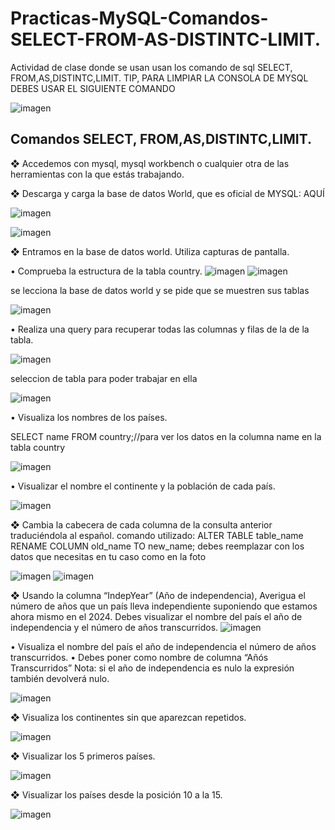 # Practicas-MySQL-Comandos-SELECT-FROM-AS-DISTINTC-LIMIT.
Actividad de clase donde se usan usan los comando de sql  SELECT, FROM,AS,DISTINTC,LIMIT.
TIP, PARA LIMPIAR LA CONSOLA DE MYSQL DEBES USAR EL SIGUIENTE COMANDO

![imagen](https://github.com/noscriptph/Practicas-MySQL-Comandos-SELECT-FROM-AS-DISTINTC-LIMIT./assets/103396791/4bc5dc52-bfef-46e4-a695-86e902dbd8aa)


## Comandos SELECT, FROM,AS,DISTINTC,LIMIT.
❖ Accedemos con mysql, mysql workbench o cualquier otra de las herramientas
con la que estás trabajando.


❖ Descarga y carga la base de datos World, que es oficial de MYSQL: AQUÍ

![imagen](https://github.com/noscriptph/Pr-cticas-MySQL-1.-Comandos-SELECT-FROM-AS-DISTINTC-LIMIT./assets/103396791/6d831bdf-8b44-42bf-8487-d9566aee54f5)

![imagen](https://github.com/noscriptph/Pr-cticas-MySQL-1.-Comandos-SELECT-FROM-AS-DISTINTC-LIMIT./assets/103396791/063136e8-1f56-4267-a210-2104bece9bb7)


❖ Entramos en la base de datos world. Utiliza capturas de pantalla.

• Comprueba la estructura de la tabla country.
![imagen](https://github.com/noscriptph/Practicas-MySQL-Comandos-SELECT-FROM-AS-DISTINTC-LIMIT./assets/103396791/0d9e91a7-9a7a-41bb-8cd5-4e9a1f9543b1)
![imagen](https://github.com/noscriptph/Practicas-MySQL-Comandos-SELECT-FROM-AS-DISTINTC-LIMIT./assets/103396791/e60f6bf2-37ee-4952-a091-e719a426440f)

se lecciona la base de datos world y se pide que se muestren sus tablas

![imagen](https://github.com/noscriptph/Practicas-MySQL-Comandos-SELECT-FROM-AS-DISTINTC-LIMIT./assets/103396791/c9eef60c-4260-4358-9559-b9dd8144fef4)


• Realiza una query para recuperar todas las columnas y filas de la de
la tabla.

![imagen](https://github.com/noscriptph/Practicas-MySQL-Comandos-SELECT-FROM-AS-DISTINTC-LIMIT./assets/103396791/4e395594-a54a-49be-a5ea-6d23f7af1574)



seleccion de tabla para poder trabajar en ella

![imagen](https://github.com/noscriptph/Practicas-MySQL-Comandos-SELECT-FROM-AS-DISTINTC-LIMIT./assets/103396791/a6904fee-cbc6-44d6-997d-ef61e26652ab)


• Visualiza los nombres de los países.

SELECT name FROM country;//para ver los datos en la columna name en la tabla country

![imagen](https://github.com/noscriptph/Practicas-MySQL-Comandos-SELECT-FROM-AS-DISTINTC-LIMIT./assets/103396791/da4357b1-64ef-4549-8f75-f28cc0a33b48)


• Visualizar el nombre el continente y la población de cada país.

![imagen](https://github.com/noscriptph/Practicas-MySQL-Comandos-SELECT-FROM-AS-DISTINTC-LIMIT./assets/103396791/d22ee61e-3540-4106-8699-183898196548)


❖ Cambia la cabecera de cada columna de la consulta anterior traduciéndola al
español.
comando utilizado: 
ALTER TABLE table_name RENAME COLUMN old_name TO new_name;
debes reemplazar con los datos que necesitas en tu caso como en la foto

![imagen](https://github.com/noscriptph/Practicas-MySQL-Comandos-SELECT-FROM-AS-DISTINTC-LIMIT./assets/103396791/ee98b9e2-f086-48f1-ae4b-e7fd6d3712e8)
![imagen](https://github.com/noscriptph/Practicas-MySQL-Comandos-SELECT-FROM-AS-DISTINTC-LIMIT./assets/103396791/4cae22d9-dafd-4e9e-8275-c2cb905a2129)


❖ Usando la columna “IndepYear” (Año de independencia), Averigua el número
de años que un país lleva independiente suponiendo que estamos ahora
mismo en el 2024. Debes visualizar el nombre del país el año de
independencia y el número de años transcurridos.
![imagen](https://github.com/noscriptph/Practicas-MySQL-Comandos-SELECT-FROM-AS-DISTINTC-LIMIT./assets/103396791/920f8c0a-1ace-436f-9f1a-e28fc0574e00)



• Visualiza el nombre del país el año de independencia el número de
años transcurridos.
• Debes poner como nombre de columna “Añós Transcurridos”
Nota: si el año de independencia es nulo la expresión también
devolverá nulo.

![imagen](https://github.com/noscriptph/Practicas-MySQL-Comandos-SELECT-FROM-AS-DISTINTC-LIMIT./assets/103396791/342cb92d-57e0-44fe-9e4d-101bfed554e2)


❖ Visualiza los continentes sin que aparezcan repetidos.

![imagen](https://github.com/noscriptph/Practicas-MySQL-Comandos-SELECT-FROM-AS-DISTINTC-LIMIT./assets/103396791/f03ba57f-38c7-44ce-9e84-2525714bfae6)



❖ Visualizar los 5 primeros países.

![imagen](https://github.com/noscriptph/Practicas-MySQL-Comandos-SELECT-FROM-AS-DISTINTC-LIMIT./assets/103396791/f79583bf-2594-4ef5-bf35-acc6f612f792)



❖ Visualizar los países desde la posición 10 a la 15.

![imagen](https://github.com/noscriptph/Practicas-MySQL-Comandos-SELECT-FROM-AS-DISTINTC-LIMIT./assets/103396791/e4312021-a194-4d68-94a8-48c393932da3)
